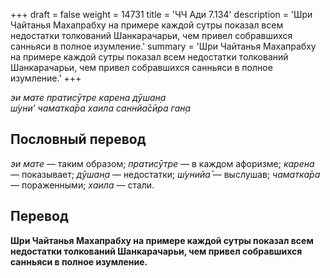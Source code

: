 +++
draft = false
weight = 14731
title = 'ЧЧ Ади 7.134'
description = 'Шри Чайтанья Махапрабху на примере каждой сутры показал всем недостатки толкований Шанкарачарьи, чем привел собравшихся санньяси в полное изумление.'
summary = 'Шри Чайтанья Махапрабху на примере каждой сутры показал всем недостатки толкований Шанкарачарьи, чем привел собравшихся санньяси в полное изумление.'
+++

_эи мате пратисӯтре карена дӯшан̣а  
ш́уни’ чаматка̄ра хаила саннйа̄сӣра ган̣а_

## Пословный перевод

_эи_ _мате_ — таким образом; _пратисӯтре_ — в каждом афоризме; _карена_ — показывает; _дӯшан̣а_ — недостатки; _ш́унийа̄_ — выслушав; _чаматка̄ра_ — пораженными; _хаила_ — стали.

## Перевод

**Шри Чайтанья Махапрабху на примере каждой сутры показал всем недостатки толкований Шанкарачарьи, чем привел собравшихся санньяси в полное изумление.**
